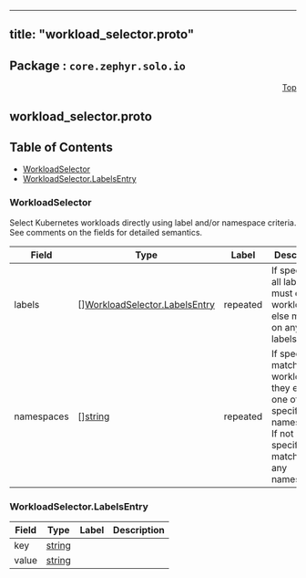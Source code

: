 
---
title: "workload_selector.proto"
---

## Package : `core.zephyr.solo.io`



<a name="top"></a>

<a name="API Reference for workload_selector.proto"></a>
<p align="right"><a href="#top">Top</a></p>

## workload_selector.proto


## Table of Contents
  - [WorkloadSelector](#core.zephyr.solo.io.WorkloadSelector)
  - [WorkloadSelector.LabelsEntry](#core.zephyr.solo.io.WorkloadSelector.LabelsEntry)







<a name="core.zephyr.solo.io.WorkloadSelector"></a>

### WorkloadSelector
Select Kubernetes workloads directly using label and/or namespace criteria. See comments on the fields for detailed semantics.


| Field | Type | Label | Description |
| ----- | ---- | ----- | ----------- |
| labels | [][WorkloadSelector.LabelsEntry](#core.zephyr.solo.io.WorkloadSelector.LabelsEntry) | repeated | If specified, all labels must exist on workloads, else match on any labels. |
| namespaces | [][string](#string) | repeated | If specified, match workloads if they exist in one of the specified namespaces. If not specified, match on any namespace. |






<a name="core.zephyr.solo.io.WorkloadSelector.LabelsEntry"></a>

### WorkloadSelector.LabelsEntry



| Field | Type | Label | Description |
| ----- | ---- | ----- | ----------- |
| key | [string](#string) |  |  |
| value | [string](#string) |  |  |





 <!-- end messages -->

 <!-- end enums -->

 <!-- end HasExtensions -->

 <!-- end services -->

